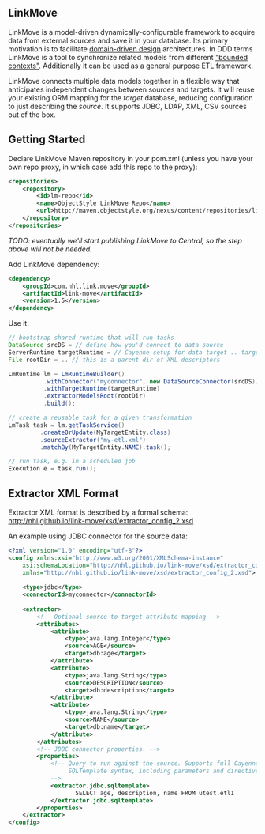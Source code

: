 ## LinkMove

LinkMove is a model-driven dynamically-configurable framework to acquire data from external sources and save it in your database. Its primary motivation is to facilitate [domain-driven design](https://en.wikipedia.org/wiki/Domain-driven_design) architectures. In DDD terms LinkMove is a tool to synchronize related models from different ["bounded contexts"](http://martinfowler.com/bliki/BoundedContext.html). Additionally it can be used as a general purpose ETL framework.

LinkMove connects multiple data models together in a flexible way that anticipates independent changes between sources and targets. It will reuse your existing ORM mapping for the _target_ database, reducing configuration to just describing the _source_. It supports JDBC, LDAP, XML, CSV sources out of the box.

## Getting Started

Declare LinkMove Maven repository in your pom.xml (unless you have your own repo proxy, in which case add this repo to the proxy):

```XML
<repositories>
    <repository>
        <id>lm-repo</id>
        <name>ObjectStyle LinkMove Repo</name>
        <url>http://maven.objectstyle.org/nexus/content/repositories/linkrestreleases</url>
    </repository>
</repositories>
```

_TODO: eventually we'll start publishing LinkMove to Central, so the step above will not be needed._

Add LinkMove dependency:

```XML
<dependency>
    <groupId>com.nhl.link.move</groupId>
    <artifactId>link-move</artifactId>
    <version>1.5</version>
</dependency>
```

Use it:

```Java
// bootstrap shared runtime that will run tasks
DataSource srcDS = // define how you'd connect to data source 
ServerRuntime targetRuntime = // Cayenne setup for data target .. targets are mapped in Cayenne 
File rootDir = .. // this is a parent dir of XML descriptors

LmRuntime lm = LmRuntimeBuilder()
          .withConnector("myconnector", new DataSourceConnector(srcDS))
          .withTargetRuntime(targetRuntime)
          .extractorModelsRoot(rootDir)
          .build();

// create a reusable task for a given transformation
LmTask task = lm.getTaskService()
         .createOrUpdate(MyTargetEntity.class)
         .sourceExtractor("my-etl.xml")
         .matchBy(MyTargetEntity.NAME).task();

// run task, e.g. in a scheduled job
Execution e = task.run();
```

## Extractor XML Format

Extractor XML format is described by a formal schema: http://nhl.github.io/link-move/xsd/extractor_config_2.xsd

An example using JDBC connector for the source data:

```XML
<?xml version="1.0" encoding="utf-8"?>
<config xmlns:xsi="http://www.w3.org/2001/XMLSchema-instance" 
	xsi:schemaLocation="http://nhl.github.io/link-move/xsd/extractor_config_2.xsd"
	xmlns="http://nhl.github.io/link-move/xsd/extractor_config_2.xsd">
	
	<type>jdbc</type>
	<connectorId>myconnector</connectorId>
	
	<extractor>
		<!-- Optional source to target attribute mapping -->
		<attributes>
			<attribute>
				<type>java.lang.Integer</type>
				<source>AGE</source>
				<target>db:age</target>
			</attribute>
			<attribute>
				<type>java.lang.String</type>
				<source>DESCRIPTION</source>
				<target>db:description</target>
			</attribute>
			<attribute>
				<type>java.lang.String</type>
				<source>NAME</source>
				<target>db:name</target>
			</attribute>
		</attributes>
		<!-- JDBC connector properties. -->
		<properties>
			<!-- Query to run against the source. Supports full Cayenne 
			     SQLTemplate syntax, including parameters and directives.
			-->
			<extractor.jdbc.sqltemplate>
			       SELECT age, description, name FROM utest.etl1
			</extractor.jdbc.sqltemplate>
		</properties>
	</extractor>
</config>
```


